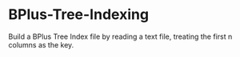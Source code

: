 # BPlus-Tree-Indexing
Build a BPlus Tree Index file by reading a text file, treating the first n columns as the key.
